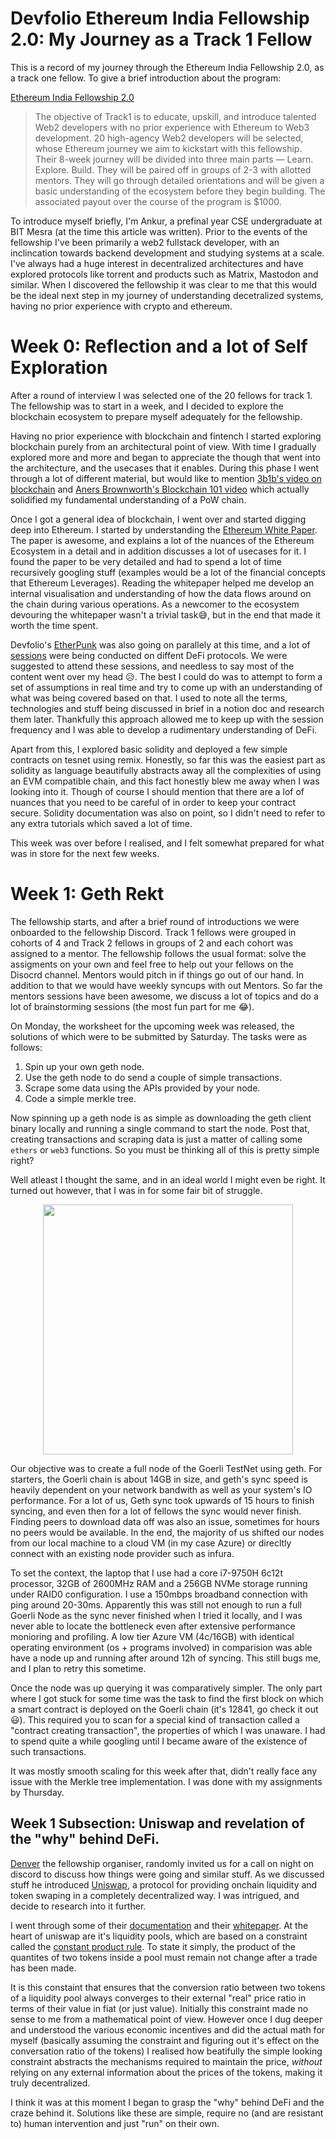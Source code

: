 # Devfolio Ethereum India Fellowship 2.0: My Journey as a Track 1 Fellow

This is a record of my journey through the Ethereum India Fellowship 2.0, as a track one fellow. To give a brief introduction about the program:

[Ethereum India Fellowship 2.0](https://devfolio.co/blog/devfolio-ethereum-india-fellowship-2-0-is-here/)
> The objective of Track1 is to educate, upskill, and introduce talented Web2 developers with no prior experience with Ethereum to Web3 development. 20 high-agency Web2 developers will be selected, whose Ethereum journey we aim to kickstart with this fellowship. Their 8-week journey will be divided into three main parts — Learn. Explore. Build. They will be paired off in groups of 2-3 with allotted mentors. They will go through detailed orientations and will be given a basic understanding of the ecosystem before they begin building. The associated payout over the course of the program is $1000.

To introduce myself briefly, I'm Ankur, a prefinal year CSE undergraduate at BIT Mesra (at the time this article was written). Prior to the events of the fellowship I've been primarily a web2 fullstack developer, with an inclincation towards backend development and studying systems at a scale. I've always had a huge interest in decentralized architectures and have explored protocols like torrent and products such as Matrix, Mastodon and similar. When I discovered the fellowship it was clear to me that this would be the ideal next step in my journey of understanding decetralized systems, having no prior experience with crypto and ethereum. 

# Week 0: Reflection and a lot of Self Exploration
After a round of interview I was selected one of the 20 fellows for track 1. The fellowship was to start in a week, and I decided to explore the blockchain ecosystem to prepare myself adequately for the fellowship.

Having no prior experience with blockchain and fintench I started exploring blockchain purely from an architectural point of view. With time I gradually explored more and more and began to appreciate the though that went into the architecture, and the usecases that it enables. During this phase I went through a lot of different material, but would like to mention [3b1b's video on blockchain](https://www.youtube.com/watch?v=bBC-nXj3Ng4) and [Aners Brownworth's Blockchain 101 video](https://www.youtube.com/watch?v=_160oMzblY8) which actually solidified my fundamental understanding of a PoW chain. 

Once I got a general idea of blockchain, I went over and started digging deep into Ethereum. I started by understanding the [Ethereum White Paper](https://ethereum.org/en/whitepaper). The paper is awesome, and explains a lot of the nuances of the Ethereum Ecosystem in a detail and in addition discusses a lot of usecases for it. I found the paper to be very detailed and had to spend a lot of time recursively googling stuff (examples would be a lot of the financial concepts that Ethereum Leverages). Reading the whitepaper helped me develop an internal visualisation and understanding of how the data flows around on the chain during various operations. As a newcomer to the ecosystem devouring the whitepaper wasn't a trivial task😅, but in the end that made it worth the time spent.

Devfolio's [EtherPunk](https://etherpunk.devfolio.co/) was also going on parallely at this time, and a lot of [sessions](https://www.youtube.com/watch?v=aGq9dVJlkfQ&list=PLar2Ti_Qchk7sf6jKM6rWyfl3P8XReXXA) were being conducted on diffent DeFi protocols. We were suggested to attend these sessions, and needless to say most of the content went over my head 😥. The best I could do was to attempt to form a set of assumptions in real time and try to come up with an understanding of what was being covered based on that. I used to note all the terms, technologies and stuff being discussed in brief in a notion doc and research them later. Thankfully this approach allowed me to keep up with the session frequency and I was able to develop a rudimentary understanding of DeFi.

Apart from this, I explored basic solidity and deployed a few simple contracts on tesnet using remix. Honestly, so far this was the easiest part as solidity as language beautifully abstracts away all the complexities of using an EVM compatible chain, and this fact honestly blew me away when I was looking into it. Though of course I should mention that there are a lof of nuances that you need to be careful of in order to keep your contract secure. Solidity documentation was also on point, so I didn't need to refer to any extra tutorials which saved a lot of time.

This week was over before I realised, and I felt somewhat prepared for what was in store for the next few weeks.

# Week 1: Geth Rekt
The fellowship starts, and after a brief round of introductions we were onboarded to the fellowship Discord. Track 1 fellows were grouped in cohorts of 4 and Track 2 fellows in  groups of 2 and each cohort was assigned to a mentor. The fellowship follows the usual format: solve the assigments on your own and feel free to help out your fellows on the Disocrd channel. Mentors would pitch in if things go out of our hand. In addition to that we would have weekly syncups with out Mentors. So far the mentors sessions have been awesome, we discuss a lot of topics and do a lot of brainstorming sessions (the most fun part for me 😂).

On Monday, the worksheet for the upcoming week was released, the solutions of which were to be submitted by Saturday. The tasks were as follows:
1. Spin up your own geth node.
2. Use the geth node to do send a couple of simple transactions.
3. Scrape some data using the APIs provided by your node.
4. Code a simple merkle tree.

Now spinning up a geth node is as simple as downloading the geth client binary locally and running a single command to start the node. Post that, creating transactions and scraping data is just a matter of calling some `ethers` or `web3` functions. So you must be thinking all of this is pretty simple right? 

Well atleast I thought the same, and in an ideal world I might even be right. It turned out however, that I was in for some fair bit of struggle.

<p align="center"><img src="https://user-images.githubusercontent.com/16562513/110236628-d90a9400-7f5c-11eb-8a2c-023965b323c6.png" width=400 }></p>

Our objective was to create a full node of the Goerli TestNet using geth. For starters, the Goerli chain is about 14GB in size, and geth's sync speed is heavily dependent on your network bandwith as well as your system's IO performance. For a lot of us, Geth sync took upwards of 15 hours to finish syncing, and even then for a lot of fellows the sync would never finish. Finding peers to download data off was also an issue, sometimes for hours no peers would be available. In the end, the majority of us shifted our nodes from our local machine to a cloud VM (in my case Azure) or direcltly connect with an existing node provider such as infura. 

To set the context, the laptop that I use had a core i7-9750H 6c12t processor, 32GB of 2600MHz RAM and a 256GB NVMe storage running under RAID0 configuration. I use a 150mbps broadband connection with ping around 20-30ms. Apparently this was still not enough to run a full Goerli Node as the sync never finished when I tried it locally, and I was never able to locate the bottleneck even after extensive performance monioring and profiling. A low tier Azure VM (4c/16GB) with identical operating environment (os + programs involved) in comparision was able have a node up and running after around 12h of syncing. This still bugs me, and I plan to retry this sometime.

Once the node was up querying it was comparatively simpler. The only part where I got stuck for some time was the task to find the first block on which a smart contract is deployed on the Goerli chain (it's 12841, go check it out 😃). This required you to scan for a special kind of transaction called a "contract creating transaction", the properties of which I was unaware. I had to spend quite a while googling until I became aware of the existence of such transactions.

It was mostly smooth scaling for this week after that, didn't really face any issue with the Merkle tree implementation. I was done with my assignments by Thursday.

## Week 1 Subsection: Uniswap and revelation of the "why" behind DeFi.
[Denver](https://www.linkedin.com/in/denverjude/) the fellowship organiser, randomly invited us for a call on night on discord to discuss how things were going and similar stuff. As we discussed stuff he introduced [Uniswap](https://uniswap.org/blog/uniswap-v2/), a protocol for providing onchain liquidity and token swaping in a completely decentralized way. I was intrigued, and decide to research into it further.

I went through some of their [documentation](https://uniswap.org/docs/v2) and their [whitepaper](https://uniswap.org/whitepaper.pdf). At the heart of uniswap are it's liquidity pools, which are based on a constraint called the [constant product rule](https://uniswap.org/docs/v2/protocol-overview/glossary/#constant-product-formula). To state it simply, the product of the quantites of two tokens inside a pool must remain not change after a trade has been made.

It is this constaint that ensures that the conversion ratio between two tokens of a liquidity pool always converges to their external "real" price ratio in terms of their value in fiat (or just value). Initially this constraint made no sense to me from a mathematical point of view. However once I dug deeper and understood the various economic incentives and did the actual math for myself (basically assuming the constraint and figuring out it's effect on the conversation ratio of the tokens) I realised how beatifully the simple looking constraint abstracts the mechanisms required to maintain the price, *without* relying on any external information about the prices of the tokens, making it truly decentralized. 

I think it was at this moment I began to grasp the "why" behind DeFi and the craze behind it. Solutions like these are simple, require no (and are resistant to) human intervention and just "run" on their own.
